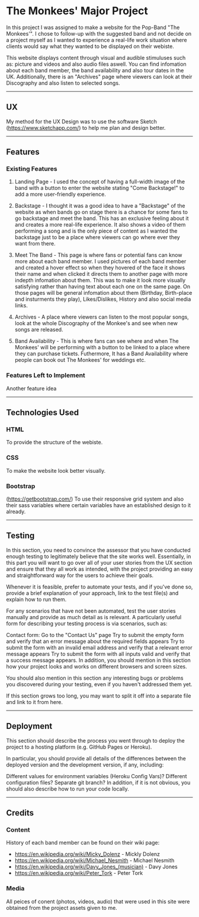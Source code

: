 # The Monkees' Major Project

In this project I was assigned to make a website for the Pop-Band "The Monkees'". I chose to follow-up with the suggested band and not decide on a project myself as I wanted to experience a real-life work situation where clients would say what they wanted to be displayed on their webiste.

This website displays content through visual and audible stimuluses such as: picture and videos and also audio files aswell. You can find infomation about each band member, the band availability and also tour dates in the UK. Additionally, there is an "Archives" page where viewers can look at their Discography and also listen to selected songs.
 
 -----
 
 ## UX
 
 My method for the UX Design was to use the software Sketch (https://www.sketchapp.com/) to help me plan and design better. 
 
 
 
-----
## Features
### Existing Features

1. Landing Page - I used the concept of having a full-width image of the band with a button to enter the website stating "Come Backstage!" to add a more user-friendly experience.

2. Backstage - I thought it was a good idea to have a "Backstage" of the website as when bands go on stage there is a chance for some  fans to go backstage and meet the band. This has an exclusive feeling about it and creates a more real-life experience. It also shows a video of them performing a song and is the only piece of content as I wanted the backstage just to be a place where viewers can go where ever they want from there.

3. Meet The Band - This page is where fans or potential fans can know more about each band member. I used pictures of each band member and created a hover effect so when they hovered of the face it shows their name and when clicked it directs them to another page with more indepth infomation about them. This was to make it look more visually satisfying rather than having text about each one on the same page. On those pages will be general infomation about them (Birthday, Birth-place and insturments they play), Likes/Dislikes, History and also social media links.

4. Archives - A place where viewers can listen to the most popular songs, look at the whole Discography of the Monkee's and see when new songs are released.

5. Band Availability - This is where fans can see where and when The Monkees' will be performing with a button to be linked to a place where they can purchase tickets. Futhermore, It has a Band Availability where people can book out The Monkees' for weddings etc.

### Features Left to Implement
Another feature idea

-----

## Technologies Used


### HTML
To provide the structure of the webiste.

### CSS
To make the website look better visually.

### Bootstrap
(https://getbootstrap.com/)
 To use their responsive grid system and also their sass variables where certain variables have an established design to it already.
 
-----

## Testing
In this section, you need to convince the assessor that you have conducted enough testing to legitimately believe that the site works well. Essentially, in this part you will want to go over all of your user stories from the UX section and ensure that they all work as intended, with the project providing an easy and straightforward way for the users to achieve their goals.

Whenever it is feasible, prefer to automate your tests, and if you've done so, provide a brief explanation of your approach, link to the test file(s) and explain how to run them.

For any scenarios that have not been automated, test the user stories manually and provide as much detail as is relevant. A particularly useful form for describing your testing process is via scenarios, such as:

Contact form:
Go to the "Contact Us" page
Try to submit the empty form and verify that an error message about the required fields appears
Try to submit the form with an invalid email address and verify that a relevant error message appears
Try to submit the form with all inputs valid and verify that a success message appears.
In addition, you should mention in this section how your project looks and works on different browsers and screen sizes.

You should also mention in this section any interesting bugs or problems you discovered during your testing, even if you haven't addressed them yet.

If this section grows too long, you may want to split it off into a separate file and link to it from here.

-----

## Deployment
This section should describe the process you went through to deploy the project to a hosting platform (e.g. GitHub Pages or Heroku).

In particular, you should provide all details of the differences between the deployed version and the development version, if any, including:

Different values for environment variables (Heroku Config Vars)?
Different configuration files?
Separate git branch?
In addition, if it is not obvious, you should also describe how to run your code locally.

-----

## Credits
### Content
History of each band member can be found on their wiki page:
- https://en.wikipedia.org/wiki/Micky_Dolenz - Mickly Dolenz
- https://en.wikipedia.org/wiki/Michael_Nesmith - Michael Nesmith
- https://en.wikipedia.org/wiki/Davy_Jones_(musician) - Davy Jones
- https://en.wikipedia.org/wiki/Peter_Tork - Peter Tork

### Media
All peices of conent (photos, videos, audio) that were used in this site were obtained from the project assets given to me.

